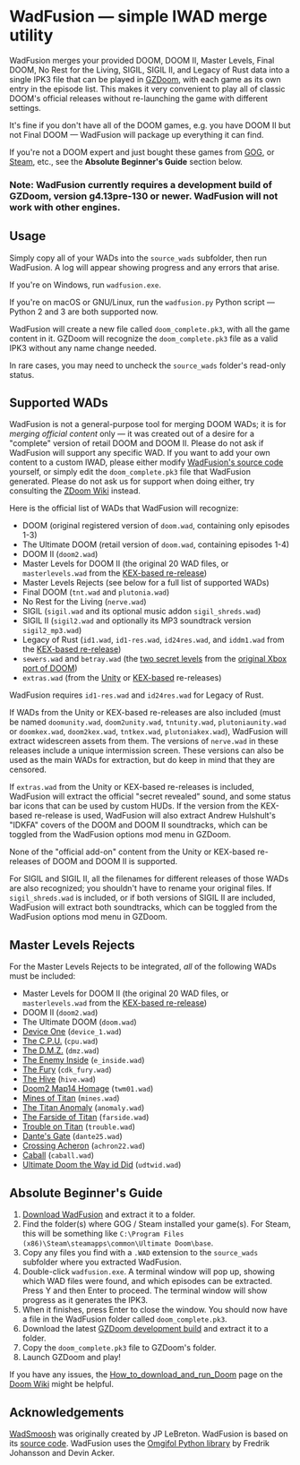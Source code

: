# WadFusion — simple IWAD merge utility

WadFusion merges your provided DOOM, DOOM II, Master Levels, Final DOOM, No Rest for the Living, SIGIL, SIGIL II, and Legacy of Rust data into a single IPK3 file that can be played in [GZDoom](https://zdoom.org/index), with each game as its own entry in the episode list. This makes it very convenient to play all of classic DOOM's official releases without re-launching the game with different settings.

It's fine if you don't have all of the DOOM games, e.g. you have DOOM II but not Final DOOM — WadFusion will package up everything it can find.

If you're not a DOOM expert and just bought these games from [GOG](https://www.gog.com/en/game/doom_doom_ii), or [Steam](https://store.steampowered.com/app/2280/), etc., see the **Absolute Beginner's Guide** section below.

### Note: WadFusion currently requires a development build of GZDoom, version g4.13pre-130 or newer. WadFusion will not work with other engines.

## Usage

Simply copy all of your WADs into the `source_wads` subfolder, then run WadFusion. A log will appear showing progress and any errors that arise.

If you're on Windows, run `wadfusion.exe`.

If you're on macOS or GNU/Linux, run the `wadfusion.py` Python script — Python 2 and 3 are both supported now.

WadFusion will create a new file called `doom_complete.pk3`, with all the game content in it. GZDoom will recognize the `doom_complete.pk3` file as a valid IPK3 without any name change needed.

In rare cases, you may need to uncheck the `source_wads` folder's read-only status.

## Supported WADs

WadFusion is not a general-purpose tool for merging DOOM WADs; it is for *merging official content* only — it was created out of a desire for a "complete" version of retail DOOM and DOOM II. Please do not ask if WadFusion will support any specific WAD. If you want to add your own content to a custom IWAD, please either modify [WadFusion's source code](https://github.com/Owlet7/wadfusion) yourself, or simply edit the `doom_complete.pk3` file that WadFusion generated. Please do not ask us for support when doing either, try consulting the [ZDoom Wiki](https://zdoom.org/wiki/Main_Page) instead.

Here is the official list of WADs that WadFusion will recognize:
- DOOM (original registered version of `doom.wad`, containing only episodes 1-3)
- The Ultimate DOOM (retail version of `doom.wad`, containing episodes 1-4)
- DOOM II (`doom2.wad`)
- Master Levels for DOOM II (the original 20 WAD files, or `masterlevels.wad` from the [KEX-based re-release](https://doomwiki.org/wiki/Doom_%2B_Doom_II))
- Master Levels Rejects (see below for a full list of supported WADs)
- Final DOOM (`tnt.wad` and `plutonia.wad`)
- No Rest for the Living (`nerve.wad`)
- SIGIL (`sigil.wad` and its optional music addon `sigil_shreds.wad`)
- SIGIL II (`sigil2.wad` and optionally its MP3 soundtrack version `sigil2_mp3.wad`)
- Legacy of Rust (`id1.wad`, `id1-res.wad`, `id24res.wad`, and `iddm1.wad` from the [KEX-based re-release](https://doomwiki.org/wiki/Doom_%2B_Doom_II))
- `sewers.wad` and `betray.wad` (the [two secret levels](https://classicdoom.com/xboxspec.htm) from the [original Xbox port of DOOM](https://doomwiki.org/wiki/Xbox))
- `extras.wad` (from the [Unity](https://doomwiki.org/wiki/Doom_Classic_Unity_port) or [KEX-based](https://doomwiki.org/wiki/Doom_%2B_Doom_II) re-releases)

WadFusion requires `id1-res.wad` and `id24res.wad` for Legacy of Rust.

If WADs from the Unity or KEX-based re-releases are also included (must be named `doomunity.wad`, `doom2unity.wad`, `tntunity.wad`, `plutoniaunity.wad` or `doomkex.wad`, `doom2kex.wad`, `tntkex.wad`, `plutoniakex.wad`), WadFusion will extract widescreen assets from them. The versions of `nerve.wad` in these releases include a unique intermission screen. These versions can also be used as the main WADs for extraction, but do keep in mind that they are censored.

If `extras.wad` from the Unity or KEX-based re-releases is included, WadFusion will extract the official "secret revealed" sound, and some status bar icons that can be used by custom HUDs. If the version from the KEX-based re-release is used, WadFusion will also extract Andrew Hulshult's "IDKFA" covers of the DOOM and DOOM II soundtracks, which can be toggled from the WadFusion options mod menu in GZDoom.

None of the "official add-on" content from the Unity or KEX-based re-releases of DOOM and DOOM II is supported.

For SIGIL and SIGIL II, all the filenames for different releases of those WADs are also recognized; you shouldn't have to rename your original files. If `sigil_shreds.wad` is included, or if both versions of SIGIL II are included, WadFusion will extract both soundtracks, which can be toggled from the WadFusion options mod menu in GZDoom.

## Master Levels Rejects

For the Master Levels Rejects to be integrated, *all* of the following WADs must be included:
- Master Levels for DOOM II (the original 20 WAD files, or `masterlevels.wad` from the [KEX-based re-release](https://doomwiki.org/wiki/Doom_%2B_Doom_II))
- DOOM II (`doom2.wad`)
- The Ultimate DOOM (`doom.wad`)
- [Device One](https://www.doomworld.com/idgames/levels/doom2/d-f/device_1) (`device_1.wad`)
- [The C.P.U.](https://www.doomworld.com/idgames/levels/doom2/a-c/cpu) (`cpu.wad`)
- [The D.M.Z.](https://www.doomworld.com/idgames/levels/doom2/d-f/dmz) (`dmz.wad`)
- [The Enemy Inside](https://www.doomworld.com/idgames/levels/doom2/d-f/e_inside) (`e_inside.wad`)
- [The Fury](https://www.doomworld.com/idgames/levels/doom2/a-c/cdk_fury) (`cdk_fury.wad`)
- [The Hive](https://www.doomworld.com/idgames/levels/doom2/g-i/hive) (`hive.wad`)
- [Doom2 Map14 Homage](https://www.doomworld.com/idgames/levels/doom2/s-u/twm01) (`twm01.wad`)
- [Mines of Titan](https://www.doomworld.com/idgames/levels/doom2/m-o/mines2) (`mines.wad`)
- [The Titan Anomaly](https://www.doomworld.com/idgames/levels/doom2/a-c/anomaly) (`anomaly.wad`)
- [The Farside of Titan](https://www.doomworld.com/idgames/levels/doom2/d-f/farside) (`farside.wad`)
- [Trouble on Titan](https://www.doomworld.com/idgames/levels/doom2/s-u/trouble) (`trouble.wad`)
- [Dante's Gate](https://www.doomworld.com/idgames/levels/doom2/d-f/dante25) (`dante25.wad`)
- [Crossing Acheron](https://www.doomworld.com/idgames/levels/doom2/a-c/achron22) (`achron22.wad`)
- [Caball](https://doomshack.org/uploads/caball.zip) (`caball.wad`)
- [Ultimate Doom the Way id Did](https://www.doomworld.com/idgames/levels/doom/s-u/udtwid) (`udtwid.wad`)

## Absolute Beginner's Guide

1. [Download WadFusion](https://github.com/Owlet7/wadfusion/releases/latest/download/wadfusion_win.zip) and extract it to a folder.
2. Find the folder(s) where GOG / Steam installed your game(s). For Steam, this will be something like `C:\Program Files (x86)\Steam\steamapps\common\Ultimate Doom\base`.
3. Copy any files you find with a `.WAD` extension to the `source_wads` subfolder where you extracted WadFusion.
4. Double-click `wadfusion.exe`. A terminal window will pop up, showing which WAD files were found, and which episodes can be extracted. Press Y and then Enter to proceed. The terminal window will show progress as it generates the IPK3.
5. When it finishes, press Enter to close the window. You should now have a file in the WadFusion folder called `doom_complete.pk3`.
6. Download the latest [GZDoom development build](https://devbuilds.drdteam.org/gzdoom/) and extract it to a folder.
7. Copy the `doom_complete.pk3` file to GZDoom's folder.
8. Launch GZDoom and play!

If you have any issues, the [How_to_download_and_run_Doom](https://doomwiki.org/wiki/How_to_download_and_run_Doom) page on the [Doom Wiki](https://doomwiki.org) might be helpful.

## Acknowledgements

[WadSmoosh](https://jp.itch.io/wadsmoosh) was originally created by JP LeBreton. WadFusion is based on its [source code](https://heptapod.host/jp-lebreton/wadsmoosh).
WadFusion uses the [Omgifol Python library](https://github.com/devinacker/omgifol) by Fredrik Johansson and Devin Acker.
